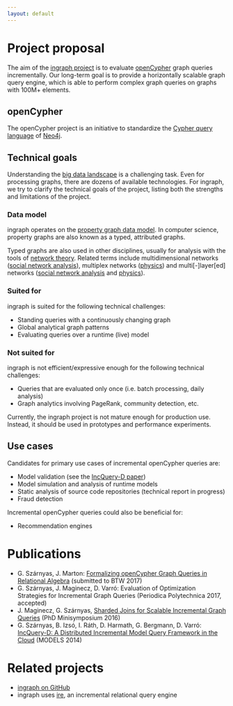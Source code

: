 ```yaml
---
layout: default
---
```


# Project proposal

The aim of the [ingraph project](https://github.com/FTSRG/ingraph) is to evaluate [openCypher](http://www.opencypher.org/) graph queries incrementally. Our long-term goal is to provide a horizontally scalable graph query engine, which is able to perform complex graph queries on graphs with 100M+ elements.

## openCypher

The openCypher project is an initiative to standardize the [Cypher query language](https://neo4j.com/docs/developer-manual/current/cypher/) of [Neo4j](https://neo4j.com/).

## Technical goals

Understanding the [big data landscape](img/Big-Data-Landscape-2016-v18-FINAL.png) is a challenging task. Even for processing graphs, there are dozens of available technologies. For ingraph, we try to clarify the technical goals of the project, listing both the strengths and limitations of the project.

### Data model

ingraph operates on the [property graph data model](https://arxiv.org/abs/1006.2361). In computer science, property graphs are also known as a typed, attributed graphs.

Typed graphs are also used in other disciplines, usually for analysis with the tools of [network theory](https://en.wikipedia.org/wiki/Network_theory). Related terms include multidimensional networks ([social network analysis](http://link.springer.com/article/10.1007/s11280-012-0190-4)), multiplex networks ([physics](https://arxiv.org/abs/1403.1546)) and multi[-]layer[ed] networks ([social network analysis](https://arxiv.org/abs/1207.4293) and [physics](https://arxiv.org/abs/1309.7233)).

### Suited for

ingraph is suited for the following technical challenges:

* Standing queries with a continuously changing graph
* Global analytical graph patterns
* Evaluating queries over a runtime (live) model

### Not suited for

ingraph is not efficient/expressive enough for the following technical challenges:

* Queries that are evaluated only once (i.e. batch processing, daily analysis)
* Graph analytics involving PageRank, community detection, etc.

Currently, the ingraph project is not mature enough for production use. Instead, it should be used in prototypes and performance experiments.

## Use cases

Candidates for primary use cases of incremental openCypher queries are:

* Model validation (see the [IncQuery-D paper](pub/models2014-incqueryd.pdf))
* Model simulation and analysis of runtime models
* Static analysis of source code repositories (technical report in progress)
* Fraud detection

Incremental openCypher queries could also be beneficial for:

* Recommendation engines

# Publications

* G. Szárnyas, J. Marton: [Formalizing openCypher Graph Queries in Relational Algebra](pub/btw2017-opencypher.pdf) (submitted to BTW 2017)
* G. Szárnyas, J. Maginecz, D. Varró: Evaluation of Optimization Strategies for Incremental Graph Queries (Periodica Polytechnica 2017, accepted)
* J. Maginecz, G. Szárnyas, [Sharded Joins for Scalable Incremental Graph Queries](pub/minisy2016-sharded-joins-for-scalable-incremental-graph-queries.pdf) (PhD Minisymposium 2016)
* G. Szárnyas, B. Izsó, I. Ráth, D. Harmath, G. Bergmann, D. Varró: [IncQuery-D: A Distributed Incremental Model Query Framework in the Cloud](pub/models2014-incqueryd.pdf) (MODELS 2014)

# Related projects

* [ingraph on GitHub](https://github.com/FTSRG/ingraph)
* ingraph uses [ire](https://github.com/FTSRG/ire), an incremental relational query engine
